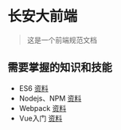 # 长安大前端

> 这是一个前端规范文档

## 需要掌握的知识和技能

- ES6 [资料](http://es6.ruanyifeng.com/)
- Nodejs、NPM [资料](https://segmentfault.com/a/1190000005600517)
- Webpack [资料](https://github.com/ruanyf/webpack-demos)
- Vue入门 [资料](https://github.com/yelingfeng/vue-practise-demo)